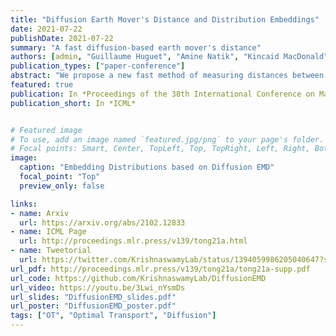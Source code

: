 ```yaml
---
title: "Diffusion Earth Mover's Distance and Distribution Embeddings"
date: 2021-07-22
publishDate: 2021-07-22
summary: "A fast diffusion-based earth mover's distance"
authors: [admin, "Guillaume Huguet", "Amine Natik", "Kincaid MacDonald", "Manik Kuchroo", "Ronald Coifman", "Guy Wolf", "Smita Krishnaswamy"]
publication_types: ["paper-conference"]
abstract: "We propose a new fast method of measuring distances between large numbers of related high dimensional datasets called the Diffusion Earth Mover's Distance (EMD). We model the datasets as distributions supported on common data graph that is derived from the affinity matrix computed on the combined data. In such cases where the graph is a discretization of an underlying Riemannian closed manifold, we prove that Diffusion EMD is topologically equivalent to the standard EMD with a geodesic ground distance. Diffusion EMD can be computed in {{< math >}}$\tilde{O}(n)${{< /math >}} time and is more accurate than similarly fast algorithms such as tree-based EMDs. We also show Diffusion EMD is fully differentiable, making it amenable to future uses in gradient-descent frameworks such as deep neural networks. Finally, we demonstrate an application of Diffusion EMD to single cell data collected from 210 COVID-19 patient samples at Yale New Haven Hospital. Here, Diffusion EMD can derive distances between patients on the manifold of cells at least two orders of magnitude faster than equally accurate methods. This distance matrix between patients can be embedded into a higher level patient manifold which uncovers structure and heterogeneity in patients. More generally, Diffusion EMD is applicable to all datasets that are massively collected in parallel in many medical and biological systems."
featured: true
publication: In *Proceedings of the 38th International Conference on Machine Learning*
publication_short: In *ICML*


# Featured image
# To use, add an image named `featured.jpg/png` to your page's folder.
# Focal points: Smart, Center, TopLeft, Top, TopRight, Left, Right, BottomLeft, Bottom, BottomRight.
image:
  caption: "Embedding Distributions based on Diffusion EMD"
  focal_point: "Top"
  preview_only: false

links:
- name: Arxiv
  url: https://arxiv.org/abs/2102.12833
- name: ICML Page
  url: http://proceedings.mlr.press/v139/tong21a.html
- name: Tweetorial
  url: https://twitter.com/KrishnaswamyLab/status/1394059986205040647?s=20&t=h5eFpIa32tuxT8HrUEmbng
url_pdf: http://proceedings.mlr.press/v139/tong21a/tong21a-supp.pdf
url_code: https://github.com/KrishnaswamyLab/DiffusionEMD
url_video: https://youtu.be/3Lwi_nYsmDs
url_slides: "DiffusionEMD_slides.pdf"
url_poster: "DiffusionEMD_poster.pdf"
tags: ["OT", "Optimal Transport", "Diffusion"]
---
```


